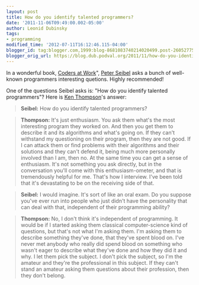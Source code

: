 ```yaml
---
layout: post
title: How do you identify talented programmers?
date: '2011-11-06T09:49:00.002-05:00'
author: Leonid Dubinsky
tags:
- programming
modified_time: '2012-07-11T16:12:46.115-04:00'
blogger_id: tag:blogger.com,1999:blog-8681083740214020499.post-2605277549670825821
blogger_orig_url: https://blog.dub.podval.org/2011/11/how-do-you-identify-talented.html
---
```


In a wonderful book, [Coders at Work](http://www.amazon.com/Coders-Work-Reflections-Craft-Programming/dp/1430219483)",
[Peter Seibel](http://gigamonkeys.wordpress.com/) asks a bunch of well-known programmers interesting quetions. Highly
recommended!

One of the questions Seibel asks is: "How do you identify talented programmers"?
Here is [Ken Thompson](http://en.wikipedia.org/wiki/Ken_Thompson)'s answer:

> **Seibel:** How do you identify talented programmers?

> **Thompson:** It's just enthusiasm. You ask them what's the most interesting program they worked on. And then you get
> them to describe it and its algorithms and what's going on. If they can't withstand my questioning on their program,
> then they are not good. If I can attack them or find problems with their algorithms and their solutions and they can't
> defend it, being much more personally involved than I am, then no. At the same time you can get a sense of enthusiasm.
> It's not something you ask directly, but in the conversation you'll come with this enthusiasm-ometer, and that is
> tremendously helpful for me. That's how I interview. I've been told that it's devastating to be on the receiving side
> of that.

> **Seibel:** I would imagine. It's sort of like an oral exam. Do you suppose you've ever run into people who just
> didn't have the personality that can deal with that, independent of their programming ability?

> **Thompson:** No, I don't think it's independent of programming. It would be if I started asking them classical
> computer-science kind of questions, but that's not what I'm asking them. I'm asking them to describe something they've
> done, that they've spent blood on. I've never met anybody who really did spend blood on something who wasn't eager to
> describe what they've done and how they did it and why. I let them pick the subject. I don't pick the subject, so I'm
> the amateur and they're the professional in this subject. If they can't stand an amateur asking them questions about
> their profession, then they don't belong.
